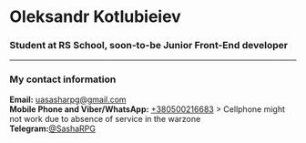 
# Oleksandr Kotlubieiev

### Student at RS School, soon-to-be Junior Front-End developer

---

### My contact information

**Email:** [uasasharpg@gmail.com](mailto:uasasharpg@gmail.com)<br>
**Mobile Phone and Viber/WhatsApp:** [+380500216683](tel:+380500216683) > Cellphone might not work due to absence of service in the warzone <br>
**Telegram:**[@SashaRPG](https://t.me/SashaRPG)<br>



